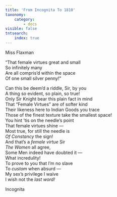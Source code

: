 ```yaml
---
title: 'From Incognita To 1810'
taxonomy:
    category:
        - docs
visible: false
tntsearch:
    index: true
---
```


<div class="author">Miss Flaxman</div>

“That female virtues great and small  
So infinitely many  
Are all compris’d within the space  
Of one small silver penny!”

Can this be deem’d a riddle, Sir, by you  
A thing so evident, so plain, so true!  
Only Sir Knight bear this plain fact in mind  
That “Female Virtues” are of softer kind  
Their likeness here to Indian Goods you trace  
Those of the finest texture take the smallest space!  
You hint ’tis on the needle’s point  
That female virtues shine —  
Most true, for still the needle is  
*Of Constancy* the sign!  
And that’s a *female virtue* Sir  
*The Women* all agree,  
Some Men indeed have doubted it —  
What incredulity!  
To prove to you that I’m no slave  
To *custom* when absurd —  
My sex’s privilege I waive  
I wish not the *last word!*

Incognita